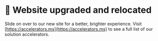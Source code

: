 # 🐙 Website upgraded and relocated

Slide on over to our new site for a better, brighter experience.
Visit [https://accelerators.ms](https://accelerators.ms) to see a full list of our solution accelerators.
